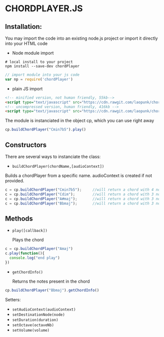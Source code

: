 CHORDPLAYER.JS
===

## Installation:
You may import the code into an existing node.js project or import it directly into your HTML code
- Node module import
```shell
# local install to your project
npm install --save-dev chordPlayer
```
```javascript
// import module into your js code
var np = require('chordPlayer') 
```
- plain JS import
```html
<!-- minified version, not human friendly, 55kb-->
<script type="text/javascript" src="https://cdn.rawgit.com/laopunk/chordPlayer/master/lib/chordPlayer.min.js"></script>
<!-- uncompressed version, human friendly, 416kb -->
<script type="text/javascript" src="https://cdn.rawgit.com/laopunk/chordPlayer/master/lib/chordPlayer.js"></script>
```
The module is instanciated in the object cp, which you can use right away
```javascript
cp.buildChordPlayer("Cmin7b5").play()
```

## Constructors
There are several ways to instanciate the class:
- `buildChordPlayer(chordName,[audioContext])`

 Builds a chordPlayer from a specific name. 
 audioContext is created if not provided.
 ```javascript
 c = cp.buildChordPlayer("Cmin7b5");     //will return a chord with 4 notes ("C", "D#", "F#", "A#")
 c = cp.buildChordPlayer("Cdim");        //will return a chord with 3 notes ("C", "D#", "F#")
 c = cp.buildChordPlayer("A#maj");       //will return a chord with 3 notes ("A#", "D", "F")
 c = cp.buildChordPlayer("Bbmaj");       //will return a chord with 3 notes ("A#", "D", "F")
 ```


## Methods
- `play([callback])`

  Plays the chord
 ```javascript
 c = cp.buildChordPlayer("Amaj")
 c.play(function(){
   console.log("end play")
 })
 ```

- `getChordInfo()`

  Returns the notes present in the chord
 ```javascript
 cp.buildChordPlayer("Bbmaj").getChordInfo()
 ```

Setters: 
- `setAudioContext(audioContext)`
- `setDestinationNode(node)`
- `setDuration(duration)`
- `setOctave(octaveNb)`
- `setVolume(volume)`
